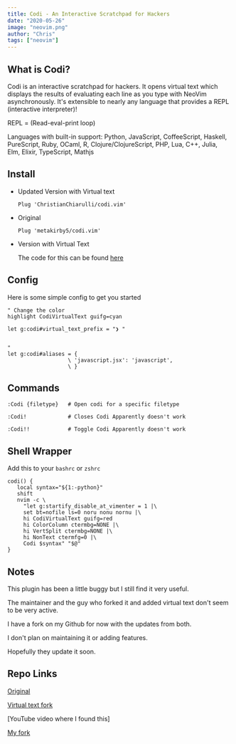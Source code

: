 ```yaml
---
title: Codi - An Interactive Scratchpad for Hackers
date: "2020-05-26"
image: "neovim.png"
author: "Chris"
tags: ["neovim"]
---
```


## What is Codi?

Codi is an interactive scratchpad for hackers. It opens virtual text which displays the results of evaluating each line as you type with NeoVim asynchronously. It's extensible to nearly any language that provides a REPL (interactive interpreter)!

REPL = (Read-eval-print loop)

Languages with built-in support: Python, JavaScript, CoffeeScript, Haskell, PureScript, Ruby, OCaml, R, Clojure/ClojureScript, PHP, Lua, C++, Julia, Elm, Elixir, TypeScript, Mathjs

## Install

- Updated Version with Virtual text

  ```
  Plug 'ChristianChiarulli/codi.vim'
  ```

- Original

  ```
  Plug 'metakirby5/codi.vim'
  ```

- Version with Virtual Text

  The code for this can be found [here](https://github.com/Pablo1107/codi.vim/tree/nvim-virtual-text)

## Config

Here is some simple config to get you started

```
" Change the color
highlight CodiVirtualText guifg=cyan

let g:codi#virtual_text_prefix = "❯ "


"
let g:codi#aliases = {
                   \ 'javascript.jsx': 'javascript',
                   \ }
```

## Commands

```
:Codi {filetype}   # Open codi for a specific filetype

:Codi!             # Closes Codi Apparently doesn't work

:Codi!!            # Toggle Codi Apparently doesn't work
```

## Shell Wrapper

Add this to your `bashrc` or `zshrc`

```
codi() {
   local syntax="${1:-python}"
   shift
   nvim -c \
     "let g:startify_disable_at_vimenter = 1 |\
     set bt=nofile ls=0 noru nonu nornu |\
     hi CodiVirtualText guifg=red
     hi ColorColumn ctermbg=NONE |\
     hi VertSplit ctermbg=NONE |\
     hi NonText ctermfg=0 |\
     Codi $syntax" "$@"
}
```

## Notes

This plugin has been a little buggy but I still find it very useful.

The maintainer and the guy who forked it and added virtual text don't seem to be very active.

I have a fork on my Github for now with the updates from both.

I don't plan on maintaining it or adding features.

Hopefully they update it soon.

## Repo Links

[Original](https://github.com/Pablo1107/codi.vim/tree/nvim-virtual-text)

[Virtual text fork](https://github.com/Pablo1107/codi.vim/tree/nvim-virtual-text)

[YouTube video where I found this]

[My fork](https://github.com/ChristianChiarulli/codi.vim)
